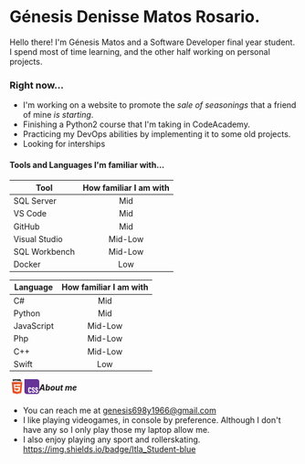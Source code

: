 # Génesis Denisse Matos Rosario. 
Hello there! I'm Génesis Matos and a Software Developer final year student. 
I spend most of time learning, and the other half working on personal projects.


### Right now...

+ I'm working on a website to promote the _sale of seasonings_ that a friend of mine *is starting*.
+ Finishing a Python2 course that I'm taking in CodeAcademy.
+ Practicing my DevOps abilities by implementing it to some old projects.
+ Looking for interships

#### Tools and Languages I'm familiar with...
|      Tool     |  How familiar I am with  |
| ------------- | :----------------------: |
| SQL Server    |  Mid                     |
| VS Code       |  Mid                     |
| GitHub        |  Mid                     |
| Visual Studio |  Mid-Low                 |
| SQL Workbench |  Mid-Low                 |
| Docker        |  Low                     |


|   Language    |  How familiar I am with  |
| ------------- | :----------------------: |
| C#            |  Mid                     |
| Python        |  Mid                     |
| JavaScript    |  Mid-Low                 |
| Php           |  Mid-Low                 |
| C++           |  Mid-Low                 |
| Swift         |  Low                     |

<img align="left" alt="HTML5" width="26px" src="https://raw.githubusercontent.com/github/explore/80688e429a7d4ef2fca1e82350fe8e3517d3494d/topics/html/html.png" />
<img align="left" alt="CSS3" width="26px" src="https://raw.githubusercontent.com/github/explore/80688e429a7d4ef2fca1e82350fe8e3517d3494d/topics/css/css.png" />



##### About me 
+ You can reach me at genesis698y1966@gmail.com
+ I like playing videogames, in console by preference. Although I don't have any so I only play those my laptop allow me. 
+ I also enjoy playing any sport and rollerskating.
https://img.shields.io/badge/Itla_Student-blue

